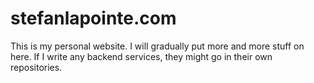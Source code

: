# stefanlapointe.com

This is my personal website. I will gradually put more and more stuff on here. If I write any backend services, they might go in their own repositories.
